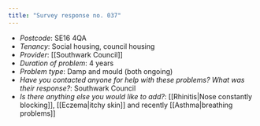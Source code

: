 ```yaml
---
title: "Survey response no. 037"
---
```


- *Postcode*: SE16 4QA  
- *Tenancy*: Social housing, council housing  
- *Provider*: [[Southwark Council]] 
- *Duration of problem*: 4 years  
- *Problem type*: Damp and mould (both ongoing)  
- *Have you contacted anyone for help with these problems? What was their response?*: Southwark Council  
- *Is there anything else you would like to add?*: [[Rhinitis|Nose constantly blocking]], [[Eczema|itchy skin]] and recently [[Asthma|breathing problems]]